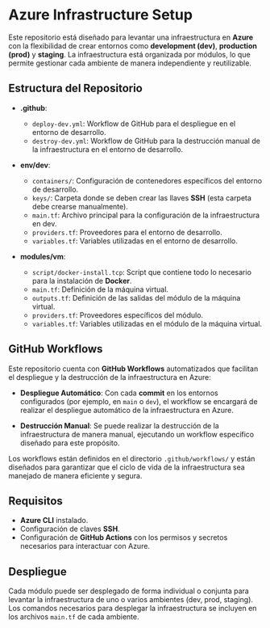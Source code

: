 # Azure Infrastructure Setup

Este repositorio está diseñado para levantar una infraestructura en **Azure** con la flexibilidad de crear entornos como **development (dev)**, **production (prod)** y **staging**. La infraestructura está organizada por módulos, lo que permite gestionar cada ambiente de manera independiente y reutilizable.

## Estructura del Repositorio

- **.github**:
  - `deploy-dev.yml`: Workflow de GitHub para el despliegue en el entorno de desarrollo.
  - `destroy-dev.yml`: Workflow de GitHub para la destrucción manual de la infraestructura en el entorno de desarrollo.
  
- **env/dev**:
  - `containers/`: Configuración de contenedores específicos del entorno de desarrollo.
  - `keys/`: Carpeta donde se deben crear las llaves **SSH** (esta carpeta debe crearse manualmente).
  - `main.tf`: Archivo principal para la configuración de la infraestructura en dev.
  - `providers.tf`: Proveedores para el entorno de desarrollo.
  - `variables.tf`: Variables utilizadas en el entorno de desarrollo.
  
- **modules/vm**:
  - `script/docker-install.tcp`: Script que contiene todo lo necesario para la instalación de **Docker**.
  - `main.tf`: Definición de la máquina virtual.
  - `outputs.tf`: Definición de las salidas del módulo de la máquina virtual.
  - `providers.tf`: Proveedores específicos del módulo.
  - `variables.tf`: Variables utilizadas en el módulo de la máquina virtual.

## GitHub Workflows

Este repositorio cuenta con **GitHub Workflows** automatizados que facilitan el despliegue y la destrucción de la infraestructura en Azure:

- **Despliegue Automático**: Con cada **commit** en los entornos configurados (por ejemplo, en `main` o `dev`), el workflow se encargará de realizar el despliegue automático de la infraestructura en Azure.
  
- **Destrucción Manual**: Se puede realizar la destrucción de la infraestructura de manera manual, ejecutando un workflow específico diseñado para este propósito.

Los workflows están definidos en el directorio `.github/workflows/` y están diseñados para garantizar que el ciclo de vida de la infraestructura sea manejado de manera eficiente y segura.

## Requisitos

- **Azure CLI** instalado.
- Configuración de claves **SSH**.
- Configuración de **GitHub Actions** con los permisos y secretos necesarios para interactuar con Azure.

## Despliegue

Cada módulo puede ser desplegado de forma individual o conjunta para levantar la infraestructura de uno o varios ambientes (dev, prod, staging). Los comandos necesarios para desplegar la infraestructura se incluyen en los archivos `main.tf` de cada ambiente.